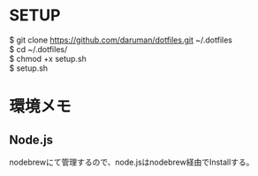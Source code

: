 
# SETUP
$ git clone https://github.com/daruman/dotfiles.git ~/.dotfiles  
$ cd ~/.dotfiles/  
$ chmod +x setup.sh  
$ setup.sh  


# 環境メモ


## Node.js
nodebrewにて管理するので、node.jsはnodebrew経由でInstallする。




